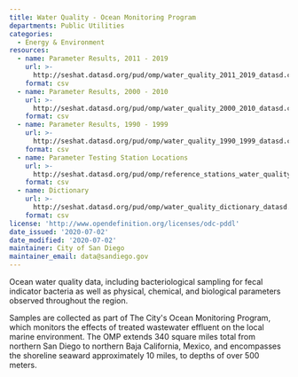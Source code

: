```yaml
---
title: Water Quality - Ocean Monitoring Program
departments: Public Utilities
categories:
  - Energy & Environment
resources:
  - name: Parameter Results, 2011 - 2019
    url: >-
      http://seshat.datasd.org/pud/omp/water_quality_2011_2019_datasd.csv
    format: csv
  - name: Parameter Results, 2000 - 2010
    url: >-
      http://seshat.datasd.org/pud/omp/water_quality_2000_2010_datasd.csv
    format: csv
  - name: Parameter Results, 1990 - 1999
    url: >-
      http://seshat.datasd.org/pud/omp/water_quality_1990_1999_datasd.csv
    format: csv
  - name: Parameter Testing Station Locations
    url: >-
      http://seshat.datasd.org/pud/omp/reference_stations_water_quality.csv
    format: csv
  - name: Dictionary
    url: >-
      http://seshat.datasd.org/pud/omp/water_quality_dictionary_datasd.csv
    format: csv
license: 'http://www.opendefinition.org/licenses/odc-pddl'
date_issued: '2020-07-02'
date_modified: '2020-07-02'
maintainer: City of San Diego
maintainer_email: data@sandiego.gov
---
```

Ocean water quality data, including bacteriological sampling for fecal indicator bacteria as well as physical, chemical, and biological parameters observed throughout the region.
<!--more-->
Samples are collected as part of The City's Ocean Monitoring Program, which monitors the effects of treated wastewater effluent on the local marine environment. The OMP extends 340 square miles total from northern San Diego to northern Baja California, Mexico, and encompasses the shoreline seaward approximately 10 miles, to depths of over 500 meters.
